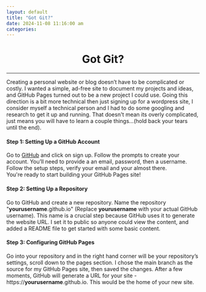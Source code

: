 ```yaml
---
layout: default
title: "Got Git?"
date: 2024-11-08 11:16:00 am
categories:
---
```


# <center> Got Git? </center>  
---  


Creating a personal website or blog doesn’t have to be complicated or costly. I wanted a simple, ad-free site to document my projects and ideas, and GitHub Pages turned out to be a new project I could use. Going this direction is a bit more technical then just signing up for a wordpress site, I consider myself a technical person and I had to do some googling and research to get it up and running. That doesn't mean its overly complicated, just means you will have to learn a couple things...(hold back your tears until the end).  


#### Step 1: Setting Up a GitHub Account  

Go to [GitHub](https://www.github.com) and click on sign up. Follow the prompts to create your account. You’ll need to provide a an email, password, then a username. Follow the setup steps, verify your email and your almost there.  
You're ready to start building your GitHub Pages site!  


#### Step 2: Setting Up a Repository  

Go to GitHub and create a new repository. Name the repository "**yourusername**.github.io" (Replace **yourusername** with your actual GitHub username). This name is a crucial step because GitHub uses it to generate the website URL. I set it to public so anyone could view the content, and added a README file to get started with some basic content.  


#### Step 3: Configuring GitHub Pages  

Go into your repository and in the right hand corner will be your repository’s settings, scroll down to the pages section. I chose the main branch as the source for my GitHub Pages site, then saved the changes. After a few moments, GitHub will generate a URL for your site - https://**yourusername**.github.io. This would be the home of your new site.  



